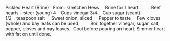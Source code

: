 Pickled Heart (Brine)
 
From:  Gretchen Hess
 
 
Brine for 1 heart:    
    Beef hearts – steer (young)
4    Cups vinegar
3/4    Cup sugar (scant)
1/2    teaspoon salt 
    Sweet onion, sliced
    Pepper to taste
    Few cloves (whole) and bay leafs can be used
    
 
 
Boil together vinegar, sugar, salt, pepper, cloves and bay leaves.  Cool before pouring on heart.
Simmer heart with fat on until done.
 
